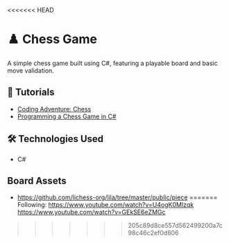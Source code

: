 <<<<<<< HEAD


# ♟️ Chess Game  

A simple chess game built using C#, featuring a playable board and basic move validation.  

## 📖 Tutorials  
- [Coding Adventure: Chess](https://www.youtube.com/watch?v=U4ogK0MIzqk)  
- [Programming a Chess Game in C#](https://www.youtube.com/watch?v=GEkSE6eZMGc)  

## 🛠️ Technologies Used  
- C# 

## Board Assets
- https://github.com/lichess-org/lila/tree/master/public/piece
=======
Following: https://www.youtube.com/watch?v=U4ogK0MIzqk
https://www.youtube.com/watch?v=GEkSE6eZMGc
>>>>>>> 205c89d8ce557d562499200a7c98c46c2ef0d806
